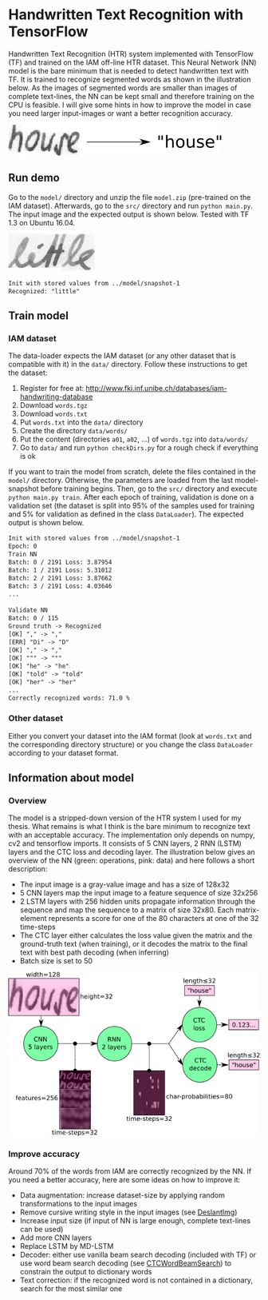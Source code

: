 # Handwritten Text Recognition with TensorFlow

Handwritten Text Recognition (HTR) system implemented with TensorFlow (TF) and trained on the IAM off-line HTR dataset.
This Neural Network (NN) model is the bare minimum that is needed to detect handwritten text with TF.
It is trained to recognize segmented words as shown in the illustration below.
As the images of segmented words are smaller than images of complete text-lines, the NN can be kept small and therefore training on the CPU is feasible.
I will give some hints in how to improve the model in case you need larger input-images or want a better recognition accuracy.

![img](./doc/htr.png)


## Run demo

Go to the `model/` directory and unzip the file `model.zip` (pre-trained on the IAM dataset).
Afterwards, go to the `src/` directory and run ```python main.py```.
The input image and the expected output is shown below.
Tested with TF 1.3 on Ubuntu 16.04.

![img](./data/test.png)

```
Init with stored values from ../model/snapshot-1
Recognized: "little"
```


## Train model 

### IAM dataset

The data-loader expects the IAM dataset (or any other dataset that is compatible with it) in the `data/` directory.
Follow these instructions to get the dataset:

1. Register for free at: http://www.fki.inf.unibe.ch/databases/iam-handwriting-database
2. Download `words.tgz`
3. Download `words.txt`
4. Put `words.txt` into the `data/` directory
5. Create the directory `data/words/`
6. Put the content (directories `a01`, `a02`, ...) of `words.tgz` into `data/words/`
7. Go to `data/` and run `python checkDirs.py` for a rough check if everything is ok

If you want to train the model from scratch, delete the files contained in the `model/` directory.
Otherwise, the parameters are loaded from the last model-snapshot before training begins.
Then, go to the `src/` directory and execute `python main.py train`.
After each epoch of training, validation is done on a validation set (the dataset is split into 95% of the samples used for training and 5% for validation as defined in the class `DataLoader`).
The expected output is shown below.

```
Init with stored values from ../model/snapshot-1
Epoch: 0
Train NN
Batch: 0 / 2191 Loss: 3.87954
Batch: 1 / 2191 Loss: 5.31012
Batch: 2 / 2191 Loss: 3.87662
Batch: 3 / 2191 Loss: 4.03646
...

Validate NN
Batch: 0 / 115
Ground truth -> Recognized
[OK] "," -> ","
[ERR] "Di" -> "D"
[OK] "," -> ","
[OK] """ -> """
[OK] "he" -> "he"
[OK] "told" -> "told"
[OK] "her" -> "her"
...
Correctly recognized words: 71.0 %
```

### Other dataset

Either you convert your dataset into the IAM format (look at `words.txt` and the corresponding directory structure) or you change the class `DataLoader` according to your dataset format.


## Information about model

### Overview

The model is a stripped-down version of the HTR system I used for my thesis.
What remains is what I think is the bare minimum to recognize text with an acceptable accuracy.
The implementation only depends on numpy, cv2 and tensorflow imports.
It consists of 5 CNN layers, 2 RNN (LSTM) layers and the CTC loss and decoding layer.
The illustration below gives an overview of the NN (green: operations, pink: data) and here follows a short description:

* The input image is a gray-value image and has a size of 128x32
* 5 CNN layers map the input image to a feature sequence of size 32x256
* 2 LSTM layers with 256 hidden units propagate information through the sequence and map the sequence to a matrix of size 32x80. Each matrix-element represents a score for one of the 80 characters at one of the 32 time-steps
* The CTC layer either calculates the loss value given the matrix and the ground-truth text (when training), or it decodes the matrix to the final text with best path decoding (when inferring)
* Batch size is set to 50

![img](./doc/nn_overview.png)


### Improve accuracy

Around 70% of the words from IAM are correctly recognized by the NN.
If you need a better accuracy, here are some ideas on how to improve it:

* Data augmentation: increase dataset-size by applying random transformations to the input images
* Remove cursive writing style in the input images (see [DeslantImg](https://github.com/githubharald/DeslantImg))
* Increase input size (if input of NN is large enough, complete text-lines can be used)
* Add more CNN layers
* Replace LSTM by MD-LSTM
* Decoder: either use vanilla beam search decoding (included with TF) or use word beam search decoding (see [CTCWordBeamSearch](https://github.com/githubharald/CTCWordBeamSearch)) to constrain the output to dictionary words
* Text correction: if the recognized word is not contained in a dictionary, search for the most similar one




